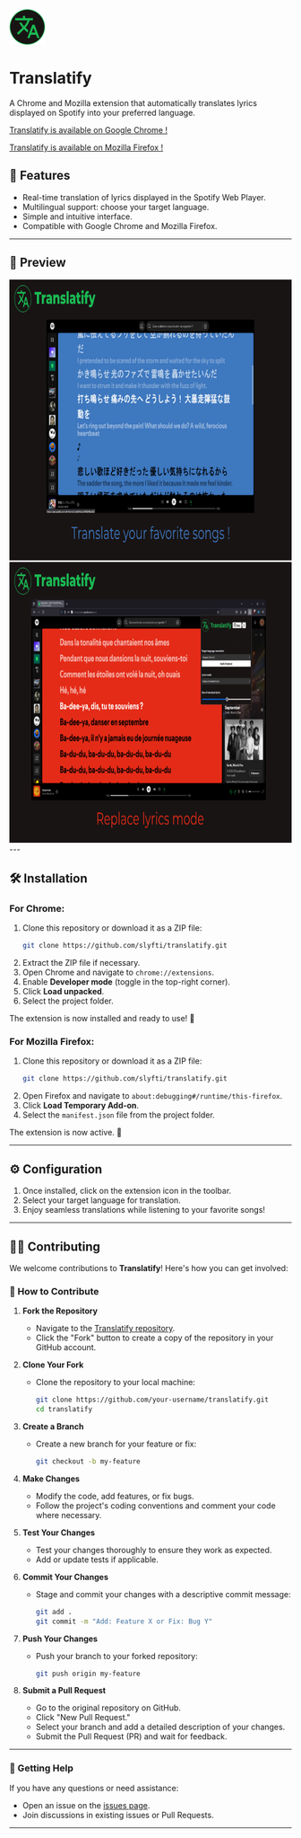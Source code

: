 ![logo](images/icon-64.png) 
# Translatify

A Chrome and Mozilla extension that automatically translates lyrics displayed on Spotify into your preferred language.

[Translatify is available on Google Chrome !](https://chromewebstore.google.com/detail/translatify-spotify-lyric/odglneiicjonedgaldglaalgagkhanmi)
 
[Translatify is available on Mozilla Firefox !](https://addons.mozilla.org/en-US/firefox/addon/translatify-for-spotify/)

## 🚀 Features

- Real-time translation of lyrics displayed in the Spotify Web Player.
- Multilingual support: choose your target language.
- Simple and intuitive interface.
- Compatible with Google Chrome and Mozilla Firefox.

---

## 📸 Preview
<img src="https://github.com/Slyfti/translatify/blob/images/images/promo/promo1.png" height="500" />
<img src="https://github.com/Slyfti/translatify/blob/images/images/promo/promo2.png" height="500" />
---

## 🛠️ Installation

### **For Chrome:**

1. Clone this repository or download it as a ZIP file:
    ```bash
    git clone https://github.com/slyfti/translatify.git
    ```
2. Extract the ZIP file if necessary.
3. Open Chrome and navigate to `chrome://extensions`.
4. Enable **Developer mode** (toggle in the top-right corner).
5. Click **Load unpacked**.
6. Select the project folder.

The extension is now installed and ready to use! 🎉

### **For Mozilla Firefox:**

1. Clone this repository or download it as a ZIP file:
    ```bash
    git clone https://github.com/slyfti/translatify.git
    ```
2. Open Firefox and navigate to `about:debugging#/runtime/this-firefox`.
3. Click **Load Temporary Add-on**.
4. Select the `manifest.json` file from the project folder.

The extension is now active. 🌟

---

## ⚙️ Configuration

1. Once installed, click on the extension icon in the toolbar.
2. Select your target language for translation.
3. Enjoy seamless translations while listening to your favorite songs!

---

## 🧑‍💻 Contributing

We welcome contributions to **Translatify**! Here's how you can get involved:

### 🔧 How to Contribute

1. **Fork the Repository**  
   - Navigate to the [Translatify repository](https://github.com/slyfti/translatify).
   - Click the "Fork" button to create a copy of the repository in your GitHub account.

2. **Clone Your Fork**  
   - Clone the repository to your local machine:
     ```bash
     git clone https://github.com/your-username/translatify.git
     cd translatify
     ```

3. **Create a Branch**  
   - Create a new branch for your feature or fix:
     ```bash
     git checkout -b my-feature
     ```

4. **Make Changes**  
   - Modify the code, add features, or fix bugs.
   - Follow the project's coding conventions and comment your code where necessary.

5. **Test Your Changes**  
   - Test your changes thoroughly to ensure they work as expected.
   - Add or update tests if applicable.

6. **Commit Your Changes**  
   - Stage and commit your changes with a descriptive commit message:
     ```bash
     git add .
     git commit -m "Add: Feature X or Fix: Bug Y"
     ```

7. **Push Your Changes**  
   - Push your branch to your forked repository:
     ```bash
     git push origin my-feature
     ```

8. **Submit a Pull Request**  
   - Go to the original repository on GitHub.
   - Click "New Pull Request."
   - Select your branch and add a detailed description of your changes.
   - Submit the Pull Request (PR) and wait for feedback.

---

### 🌟 Getting Help

If you have any questions or need assistance:
- Open an issue on the [issues page](https://github.com/slyfti/translatify/issues).
- Join discussions in existing issues or Pull Requests.

---
